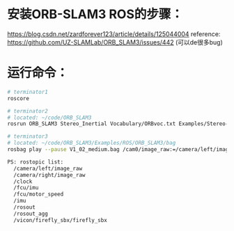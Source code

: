 # 安装ORB-SLAM3 ROS的步骤：
https://blog.csdn.net/zardforever123/article/details/125044004
reference: https://github.com/UZ-SLAMLab/ORB_SLAM3/issues/442 (可以de很多bug)


# 运行命令：

```bash
# terminator1
roscore

# terminator2
# located: ~/code/ORB_SLAM3
rosrun ORB_SLAM3 Stereo_Inertial Vocabulary/ORBvoc.txt Examples/Stereo-Inertial/EuRoC.yaml false

# terminator3
# located: ~/code/ORB_SLAM3/Examples/ROS/ORB_SLAM3/bag
rosbag play --pause V1_02_medium.bag /cam0/image_raw:=/camera/left/image_raw /cam1/image_raw:=/camera/right/image_raw /imu0:=/imu

PS: rostopic list:
  /camera/left/image_raw
  /camera/right/image_raw
  /clock
  /fcu/imu
  /fcu/motor_speed
  /imu
  /rosout
  /rosout_agg
  /vicon/firefly_sbx/firefly_sbx
```
